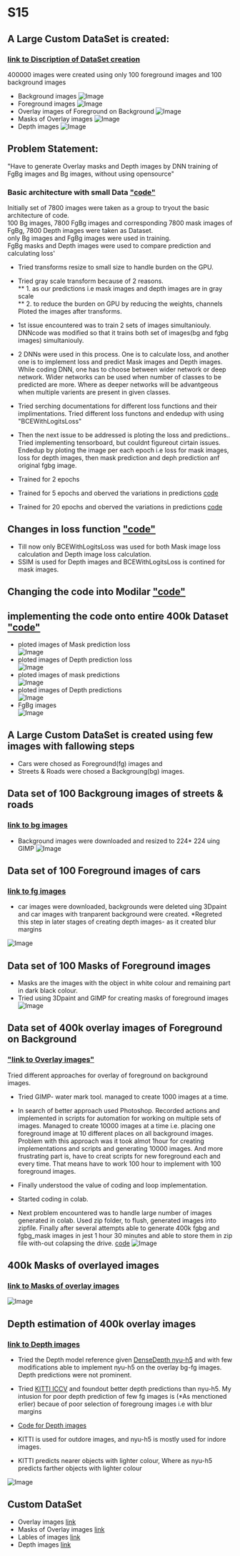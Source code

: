 # S15

## A Large Custom DataSet is created:
### [link to Discription of DataSet creation](https://github.com/DrVenkataRajeshKumar/S15-A/blob/master/README.md)
400000 images were created using only 100 foreground images and 100 background images
* Background images
![Image](https://github.com/DrVenkataRajeshKumar/S15-A/blob/master/9.png)
* Foreground images
![Image](https://github.com/DrVenkataRajeshKumar/S15-A/blob/master/97.png)
* Overlay images of Foreground on Background
![Image](https://github.com/DrVenkataRajeshKumar/S15-A/blob/master/overlay.png)
* Masks of Overlay images
![Image](https://github.com/DrVenkataRajeshKumar/S15-A/blob/master/overlay%20mask.png)
* Depth images
![Image](https://github.com/DrVenkataRajeshKumar/S15-A/blob/master/depth.png)


## Problem Statement:
"Have to generate Overlay masks and Depth images by DNN training of FgBg images and Bg images, without using opensource"


### Basic architecture with small Data ["code"](https://github.com/DrVenkataRajeshKumar/S15/blob/master/15_trail.ipynb)
Initially set of 7800 images were taken as a group to tryout the basic architecture of code.  
100 Bg images, 7800 FgBg images and corresponding 7800 mask images of FgBg, 7800 Depth images were taken as Dataset.  
only Bg images and FgBg images were used in training.  
FgBg masks and Depth images were used to compare prediction and calculating loss'


* Tried transforms resize to small size to handle burden on the GPU.  
* Tried gray scale transform because of 2 reasons.  
**  1. as our predictions i.e mask images and depth images are in gray scale    
**  2. to reduce the burden on GPU by reducing the weights, channels 
Ploted the images after transforms.


* 1st issue encountered was to train 2 sets of images simultaniouly.  
DNNcode was modified so that it trains both set of images(bg and fgbg images) simultaniouly.

* 2 DNNs were used in this process.
One is to calculate loss, and another one is to implement loss and predict Mask images and Depth images.
While coding DNN, one has to choose between wider network or deep network.
Wider networks can be used when number of classes to be predicted are more.
Where as deeper networks will be advantgeous when multiple varients are present in given classes. 

* Tried serching documentations for different loss functions and their implimentations.
Tried different loss functons and endedup with using "BCEWithLogitsLoss"


* Then the next issue to be addressed is ploting the loss and predictions..
Tried implementing tensorboard, but couldnt figureout cirtain issues.
Endedup by ploting the image per each epoch i.e loss for mask images, loss for depth images, then mask prediction and deph prediction anf original fgbg image.

* Trained for 2 epochs

* Trained for 5 epochs and oberved the variations in predictions [code](https://github.com/DrVenkataRajeshKumar/S15/blob/master/15_trail_on_21_may.ipynb)

* Trained for 20 epochs and oberved the variations in predictions [code](https://github.com/DrVenkataRajeshKumar/S15/blob/master/20epochs.ipynb)


## Changes in loss function ["code"](https://github.com/DrVenkataRajeshKumar/S15/blob/master/22may.ipynb)
* Till now only BCEWithLogitsLoss was used for both Mask image loss calculation and Depth image loss calculation.
* SSIM is used for Depth images and BCEWithLogitsLoss is contined for mask images.

## Changing the code into Modilar ["code"](https://github.com/DrVenkataRajeshKumar/S15/blob/master/modularcode.ipynb)

## implementing the code onto entire 400k Dataset ["code"](https://github.com/DrVenkataRajeshKumar/S15/blob/master/S15Final.ipynb)


* ploted images of Mask prediction loss  
![Image](https://github.com/DrVenkataRajeshKumar/S15/blob/master/l%20m1.png)
* ploted images of Depth prediction loss  
![Image](https://github.com/DrVenkataRajeshKumar/S15/blob/master/l%20d%201.png)
* ploted images of mask predictions  
![Image](https://github.com/DrVenkataRajeshKumar/S15/blob/master/m1.png)
* ploted images of Depth predictions  
![Image](https://github.com/DrVenkataRajeshKumar/S15/blob/master/d1.png)
* FgBg images  
![Image](https://github.com/DrVenkataRajeshKumar/S15/blob/master/fgbg1.png)






## A Large Custom DataSet is created using few images with fallowing steps
* Cars were chosed as Foreground(fg) images and
* Streets & Roads were chosed a Backgroung(bg) images.

## Data set of 100 Backgroung images of streets & roads   
### [link to bg images](https://drive.google.com/open?id=1nc1Yi_p7G7qDY8Gsl42keVgg6t-AQyGh)    
* Background images were downloaded and resized to 224* 224 uing GIMP
![Image](https://github.com/DrVenkataRajeshKumar/S15-A/blob/master/9.png)


## Data set of 100 Foreground images of cars   
### [link to fg images](https://drive.google.com/open?id=1WFGmx-W2OBwhcEuqEANuUtc5JnRvtKA9)   
* car images were downloaded, backgrounds were deleted uing 3Dpaint and car images with tranparent background were created.
 *Regreted this step in later stages of creating depth images- as it created blur margins
 
 ![Image](https://github.com/DrVenkataRajeshKumar/S15-A/blob/master/97.png)




## Data set of 100 Masks of Foreground images 
* Masks are the images with the object in white colour and remaining part in dark black colour.
* Tried using 3Dpaint and GIMP for creating masks of foreground images
![Image](https://github.com/DrVenkataRajeshKumar/S15-A/blob/master/masks.png)





## Data set of 400k overlay images of Foreground on Background  
### ["link to Overlay images"](https://drive.google.com/open?id=1c8tO4rYzJtpDFUu5bJ0XBE9uvtl6ZWzH)  
Tried different approaches for overlay of foreground on background images.  
* Tried GIMP- water mark tool. managed to create 1000 images at a time.  
* In search of better approach used Photoshop. Recorded actions and implemented in scripts for automation for working on multiple sets of images. Managed to create 10000 images at a time i.e. placing one foreground image at 10 different places on all background images. Problem with this approach was it took almot 1hour for creating implementations and scripts and generating 10000 images. And more frustrating part is, have to creat scripts for new foreground each and every time. That means have to work 100 hour to implement with 100 foreground images.  
* Finally understood the value of coding and loop implementation. 

* Started coding in colab. 
* Next problem encountered was to handle large number of images generated in colab.
Used zip folder, to flush, generated images into zipfile.
Finally after several attempts able to generate 400k fgbg and fgbg_mask images in jest 1 hour 30 minutes and able to store them in zip file with-out colapsing the drive. [code](https://github.com/DrVenkataRajeshKumar/S15-A/blob/master/trail15a.ipynb)
![Image](https://github.com/DrVenkataRajeshKumar/S15-A/blob/master/overlay.png)

## 400k Masks of overlayed images
### [link to Masks of overlay images](https://drive.google.com/open?id=1og3tDEszR1N6lqEZsc6DE3s-9EG3cfzp)
![Image](https://github.com/DrVenkataRajeshKumar/S15-A/blob/master/overlay%20mask.png)


## Depth estimation of 400k overlay images   
### [link to Depth images](https://drive.google.com/open?id=1JUupNIBdN-oZdGwyctPhyzOPpKqO3_86)   
* Tried the Depth model reference given [DenseDepth nyu-h5](https://github.com/ialhashim/DenseDepth/blob/master/DenseDepth.ipynb) and with few modifications able to implement nyu-h5 on the overlay bg-fg images.    
Depth predictions were not prominent. 
 
* Tried [KITTI ICCV](https://github.com/nianticlabs/monodepth2) and foundout better depth predictions than nyu-h5. My intusion for poor depth prediction of few fg images is (*As menctioned erlier) becaue of poor selection of foregroung images i.e with blur margins
* [Code for Depth images](https://github.com/DrVenkataRajeshKumar/S15-A/blob/master/depth.ipynb)   
* KITTI is used for outdore images, and nyu-h5 is mostly used for indore images.
* KITTI predicts nearer objects with lighter colour, Where as nyu-h5 predicts farther objects with lighter colour

![Image](https://github.com/DrVenkataRajeshKumar/S15-A/blob/master/depth.png)


## Custom DataSet
* Overlay images [link](https://drive.google.com/open?id=1c8tO4rYzJtpDFUu5bJ0XBE9uvtl6ZWzH)
* Masks of Overlay images [link](https://drive.google.com/open?id=1og3tDEszR1N6lqEZsc6DE3s-9EG3cfzp)
* Lables of images [link](https://drive.google.com/open?id=1Qcd7u3Qy-Pm7XCW4TKQX5A62jjAFnQrL)
* Depth images [link](https://drive.google.com/open?id=1JUupNIBdN-oZdGwyctPhyzOPpKqO3_86)
